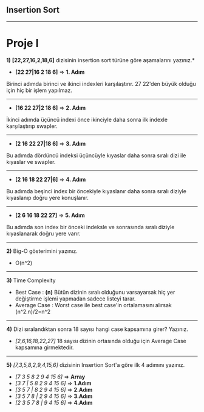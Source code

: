 ## Insertion Sort
----
# Proje I

**1)** **[22,27,16,2,18,6]** dizisinin insertion sort türüne göre aşamalarını yazınız.*

- **[22 27|16 2 18 6]**  => **1. Adım**

Birinci adımda birinci ve ikinci indexleri karşılaştırır. 27 22'den büyük olduğu için hiç bir işlem yapılmaz.

----

- **[16 22 27|2 18 6]**  => **2. Adım**

İkinci adımda üçüncü indexi önce ikinciyle daha sonra ilk indexle karşılaştırıp swapler.

----

- **[2 16 22 27|18 6]**  => **3. Adım**

Bu adımda dördüncü indeksi üçüncüyle kıyaslar daha sonra sıralı dizi ile kıyaslar ve swapler.

----


- **[2 16 18 22 27|6]**  => **4. Adım**

Bu adımda beşinci index bir öncekiyle kıyaslanır daha sonra sıralı diziyle kıyaslanıp doğru yere konuşlanır.

----

- **[2 6 16 18 22 27]**  => **5. Adım**


Bu adımda son index bir önceki indeksle ve sonrasında sıralı diziyle kıyaslanarak doğru yere varır.

----
**2)** Big-O gösterimini yazınız.
- O(n^2)
----
**3)**  Time Complexity
- Best Case : **(n)** Bütün dizinin sıralı olduğunu varsayarsak hiç yer değiştirme işlemi yapmadan sadece listeyi tarar.
- Average Case : Worst case ile best case'in ortalamasını alırsak (n^2.n)/2=n^2
----
**4)** Dizi sıralandıktan sonra 18 sayısı hangi case kapsamına girer? Yazınız.

- *[2,6,16,18,22,27]* 18 sayısı dizinin ortasında olduğu için Average Case kapsamına girmektedir.

----
**5)** *[7,3,5,8,2,9,4,15,6]* dizisinin Insertion Sort'a göre ilk 4 adımını yazınız.

- *[7 3 5 8 2 9 4 15 6]* => **Array**
- *[3 7 | 5 8 2 9 4 15 6]* => **1.Adım**
- *[3 5 7 | 8 2 9 4 15 6]* => **2.Adım**
- *[3 5 7 8 | 2 9 4 15 6]* => **3.Adım**
- *[2 3 5 7 8 | 9 4 15 6]* => **4.Adım**